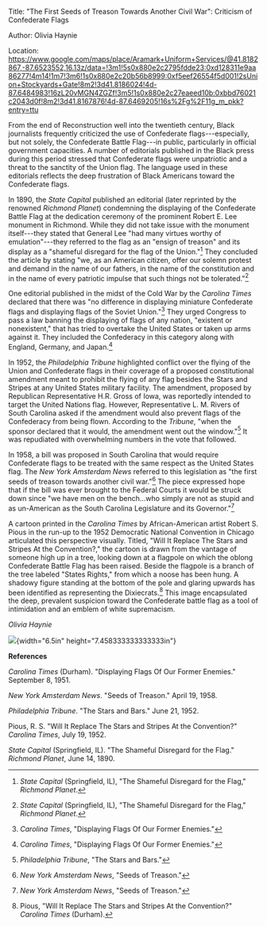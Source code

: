 Title: "The First Seeds of Treason Towards Another Civil War": Criticism
of Confederate Flags

Author: Olivia Haynie

Location:
<https://www.google.com/maps/place/Aramark+Uniform+Services/@41.8182867,-87.6523552,16.13z/data=!3m1!5s0x880e2c2795fdde23:0xd128311e9aa86277!4m14!1m7!3m6!1s0x880e2c20b56b8999:0xf5eef26554f5d001!2sUnion+Stockyards+Gate!8m2!3d41.8186024!4d-87.6484983!16zL20vMGN4ZGZf!3m5!1s0x880e2c27eaeed10b:0xbbd76021c2043d0f!8m2!3d41.8167876!4d-87.6469205!16s%2Fg%2F11g_m_pkk?entry=ttu>

From the end of Reconstruction well into the twentieth century, Black
journalists frequently criticized the use of Confederate
flags---especially, but not solely, the Confederate Battle Flag---in
public, particularly in official government capacities. A number of
editorials published in the Black press during this period stressed that
Confederate flags were unpatriotic and a threat to the sanctity of the
Union flag. The language used in these editorials reflects the deep
frustration of Black Americans toward the Confederate flags.

In 1890, the *State Capital* published an editorial (later reprinted by
the renowned *Richmond Planet*) condemning the displaying of the
Confederate Battle Flag at the dedication ceremony of the prominent
Robert E. Lee monument in Richmond. While they did not take issue with
the monument itself---they stated that General Lee "had many virtues
worthy of emulation"---they referred to the flag as an "ensign of
treason" and its display as a "shameful disregard for the flag of the
Union."[^1] They concluded the article by stating "we, as an American
citizen, offer our solemn protest and demand in the name of our fathers,
in the name of the constitution and in the name of every patriotic
impulse that such things not be tolerated."[^2]

One editorial published in the midst of the Cold War by the *Carolina
Times* declared that there was "no difference in displaying miniature
Confederate flags and displaying flags of the Soviet Union."[^3] They
urged Congress to pass a law banning the displaying of flags of any
nation, "existent or nonexistent," that has tried to overtake the United
States or taken up arms against it. They included the Confederacy in
this category along with England, Germany, and Japan.[^4]

In 1952, the *Philadelphia Tribune* highlighted conflict over the flying
of the Union and Confederate flags in their coverage of a proposed
constitutional amendment meant to prohibit the flying of any flag
besides the Stars and Stripes at any United States military facility.
The amendment, proposed by Republican Representative H.R. Gross of Iowa,
was reportedly intended to target the United Nations flag. However,
Representative L. M. Rivers of South Carolina asked if the amendment
would also prevent flags of the Confederacy from being flown. According
to the *Tribune*, "when the sponsor declared that it would, the
amendment went out the window."[^5] It was repudiated with overwhelming
numbers in the vote that followed.

In 1958, a bill was proposed in South Carolina that would require
Confederate flags to be treated with the same respect as the United
States flag. The *New York Amsterdam News* referred to this legislation
as "the first seeds of treason towards another civil war."[^6] The piece
expressed hope that if the bill was ever brought to the Federal Courts
it would be struck down since "we have men on the bench...who simply are
not as stupid and as un-American as the South Carolina Legislature and
its Governor."[^7]

A cartoon printed in the *Carolina Times* by African-American artist
Robert S. Pious in the run-up to the 1952 Democratic National Convention
in Chicago articulated this perspective visually. Titled, "Will It
Replace The Stars and Stripes At the Convention?," the cartoon is drawn
from the vantage of someone high up in a tree, looking down at a
flagpole on which the oblong Confederate Battle Flag has been raised.
Beside the flagpole is a branch of the tree labeled "States Rights,"
from which a noose has been hung. A shadowy figure standing at the
bottom of the pole and glaring upwards has been identified as
representing the Dixiecrats.[^8] This image encapsulated the deep,
prevalent suspicion toward the Confederate battle flag as a tool of
intimidation and an emblem of white supremacism.

*Olivia Haynie*

![](media/image1.jpg){width="6.5in" height="7.458333333333333in"}

**References**

*Carolina Times* (Durham). "Displaying Flags Of Our Former Enemies."
September 8, 1951.

*New York Amsterdam News*. "Seeds of Treason." April 19, 1958.

*Philadelphia Tribune*. "The Stars and Bars." June 21, 1952.

Pious, R. S. "Will It Replace The Stars and Stripes At the Convention?"
*Carolina Times*, July 19, 1952.

*State Capital* (Springfield, IL). "The Shameful Disregard for the
Flag." *Richmond Planet*, June 14, 1890.

[^1]: *State Capital* (Springfield, IL), "The Shameful Disregard for the
    Flag," *Richmond Planet*.

[^2]: *State Capital* (Springfield, IL), "The Shameful Disregard for the
    Flag," *Richmond Planet*.

[^3]: *Carolina Times*, "Displaying Flags Of Our Former Enemies."

[^4]: *Carolina Times*, "Displaying Flags Of Our Former Enemies."

[^5]: *Philadelphia Tribune*, "The Stars and Bars."

[^6]: *New York Amsterdam News*, "Seeds of Treason."

[^7]: *New York Amsterdam News*, "Seeds of Treason."

[^8]: Pious, "Will It Replace The Stars and Stripes At the Convention?"
    *Carolina Times* (Durham).
